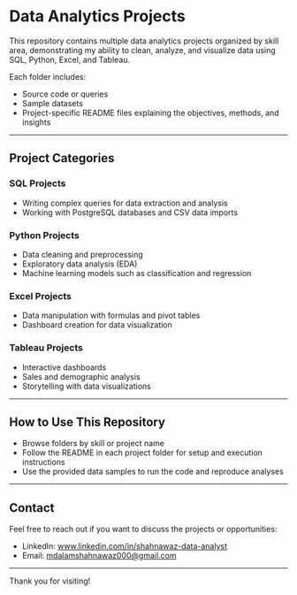 # Data Analytics Projects

This repository contains multiple data analytics projects organized by skill area, demonstrating my ability to clean, analyze, and visualize data using SQL, Python, Excel, and Tableau.

Each folder includes:
- Source code or queries  
- Sample datasets  
- Project-specific README files explaining the objectives, methods, and insights

---

## Project Categories

### SQL Projects
- Writing complex queries for data extraction and analysis  
- Working with PostgreSQL databases and CSV data imports

### Python Projects
- Data cleaning and preprocessing  
- Exploratory data analysis (EDA)  
- Machine learning models such as classification and regression

### Excel Projects
- Data manipulation with formulas and pivot tables  
- Dashboard creation for data visualization

### Tableau Projects
- Interactive dashboards  
- Sales and demographic analysis  
- Storytelling with data visualizations

---

## How to Use This Repository

- Browse folders by skill or project name  
- Follow the README in each project folder for setup and execution instructions  
- Use the provided data samples to run the code and reproduce analyses

---

## Contact

Feel free to reach out if you want to discuss the projects or opportunities:  
- LinkedIn: www.linkedin.com/in/shahnawaz-data-analyst 
- Email: mdalamshahnawaz000@gmail.com

---

Thank you for visiting!
